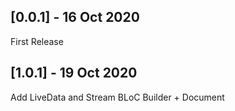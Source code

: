 ## [0.0.1] - 16 Oct 2020

First Release

## [1.0.1] - 19 Oct 2020

Add LiveData and Stream BLoC Builder + Document
